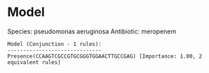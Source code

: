 
# Model

Species: pseudomonas aeruginosa
Antibiotic: meropenem

```
Model (Conjunction - 1 rules):
------------------------------
Presence(CCAAGTCGCCGTGCGGGTGGAACTTGCCGAG) [Importance: 1.00, 2 equivalent rules]

```

